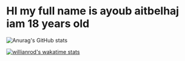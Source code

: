 # HI my full name is ayoub aitbelhaj iam 18 years old

![Anurag's GitHub stats](https://github-readme-stats.vercel.app/api?username=aaitbelh&show_icons=true)

[![willianrod's wakatime stats](https://github-readme-stats.vercel.app/api/wakatime?username=aaitbelh)](https://github.com/anuraghazra/github-readme-stats)
